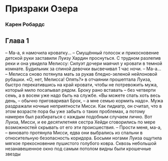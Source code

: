 # Призраки Озера
### Карен Робардс


## Глава 1
– Ма-а, я намочила кроватку... – 
Смущённый голосок и прикосновение детской руки заставили Луизу Хардин проснуться. С трудном разлепив реки и она увидела Мелиссу: Силуэт дочери маячил у кровати в темной комнате. Будильник за спиной девочки высвечивал 1 час ночи.
– Ма-а... – Мелисса сново потянула мать за рукав бледно-зеленой нейлоновой рубашки.
«О, нет, Мелисса! Опять?» в отчаянии прошептала Луиза, быстро перекатившись на край кровати, чтобы не потревожить мужа, который мило посапывал рядом. Броку рано вставать – без четверти семь, а в восем уже надо быть на службе. «Вы можете спать хоть весь день, – обычно приговаривал Брок, – а мне семью кормить надо».
Мужа раздражали ночные неприятности Мисси. Как пидиатр, он считал, что в этом возрасте пора бы уже забыть о таких проблемах, а потому намерен был разбираться с каждым подобным случаем лично. Вот Луиза, Мисси, и ее десятилетняя сестра Хейди сговорились по мере возможностей скрывать от его эти происшествия.
– Прости меня, ма-а, – виновато протянула Мисси, едва они выбрались из спальни в относительную безопасность коридора. Босыми ногами Луиза ощутила мягкое прекосновение пушистого голубого ковра. Сквозь небольшой незанавешенное окно под самым потолом видны были крошечные звезды
